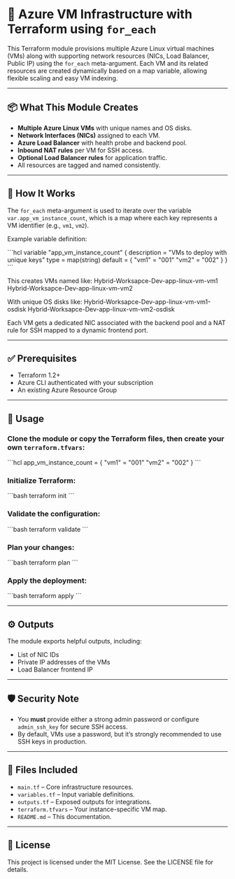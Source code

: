 # 🚀 Azure VM Infrastructure with Terraform using `for_each`

This Terraform module provisions multiple Azure Linux virtual machines (VMs) along with supporting network resources (NICs, Load Balancer, Public IP) using the `for_each` meta-argument. Each VM and its related resources are created dynamically based on a map variable, allowing flexible scaling and easy VM indexing.

---

## 📦 What This Module Creates

- **Multiple Azure Linux VMs** with unique names and OS disks.
- **Network Interfaces (NICs)** assigned to each VM.
- **Azure Load Balancer** with health probe and backend pool.
- **Inbound NAT rules** per VM for SSH access.
- **Optional Load Balancer rules** for application traffic.
- All resources are tagged and named consistently.

---

## 📝 How It Works

The `for_each` meta-argument is used to iterate over the variable `var.app_vm_instance_count`, which is a map where each key represents a VM identifier (e.g., `vm1`, `vm2`).

Example variable definition:

\`\`\`hcl
variable "app_vm_instance_count" {
  description = "VMs to deploy with unique keys"
  type = map(string)
  default = {
    "vm1" = "001"
    "vm2" = "002"
  }
}
\`\`\`

This creates VMs named like:
Hybrid-Worksapce-Dev-app-linux-vm-vm1
Hybrid-Worksapce-Dev-app-linux-vm-vm2


With unique OS disks like:
Hybrid-Worksapce-Dev-app-linux-vm-vm1-osdisk
Hybrid-Worksapce-Dev-app-linux-vm-vm2-osdisk



Each VM gets a dedicated NIC associated with the backend pool and a NAT rule for SSH mapped to a dynamic frontend port.

---

## ✅ Prerequisites

- Terraform 1.2+
- Azure CLI authenticated with your subscription
- An existing Azure Resource Group

---

## 🚦 Usage

### Clone the module or copy the Terraform files, then create your own `terraform.tfvars`:

\`\`\`hcl
app_vm_instance_count = {
  "vm1" = "001"
  "vm2" = "002"
}
\`\`\`

### Initialize Terraform:

\`\`\`bash
terraform init
\`\`\`

### Validate the configuration:

\`\`\`bash
terraform validate
\`\`\`

### Plan your changes:

\`\`\`bash
terraform plan
\`\`\`

### Apply the deployment:

\`\`\`bash
terraform apply
\`\`\`

---

## ⚙️ Outputs

The module exports helpful outputs, including:

- List of NIC IDs
- Private IP addresses of the VMs
- Load Balancer frontend IP

---

## 🛡️ Security Note

- You **must** provide either a strong admin password or configure `admin_ssh_key` for secure SSH access.
- By default, VMs use a password, but it’s strongly recommended to use SSH keys in production.

---

## 📂 Files Included

- `main.tf` – Core infrastructure resources.
- `variables.tf` – Input variable definitions.
- `outputs.tf` – Exposed outputs for integrations.
- `terraform.tfvars` – Your instance-specific VM map.
- `README.md` – This documentation.

---

## 📝 License

This project is licensed under the MIT License. See the LICENSE file for details.
